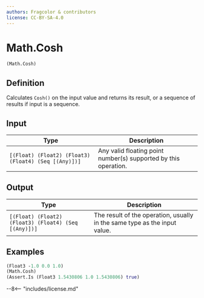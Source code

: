 ```yaml
---
authors: Fragcolor & contributors
license: CC-BY-SA-4.0
---
```



# Math.Cosh

```clojure
(Math.Cosh)
```


## Definition

Calculates `Cosh()` on the input value and returns its result, or a sequence of results if input is a sequence.


## Input

| Type | Description |
|------|-------------|
| `[(Float) (Float2) (Float3) (Float4) (Seq [(Any)])]` | Any valid floating point number(s) supported by this operation. |


## Output

| Type | Description |
|------|-------------|
| `[(Float) (Float2) (Float3) (Float4) (Seq [(Any)])]` | The result of the operation, usually in the same type as the input value. |


## Examples

```clojure
(Float3 -1.0 0.0 1.0)
(Math.Cosh)
(Assert.Is (Float3 1.5430806 1.0 1.5430806) true)
```


--8<-- "includes/license.md"
